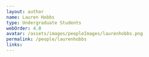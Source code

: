 ```yaml
---
layout: author
name: Lauren Hobbs
type: Undergraduate Students
webOrder: 4.0
avatar: /assets/images/peopleImages/laurenhobbs.png
permalink: /people/laurenhobbs
links:
---
```

